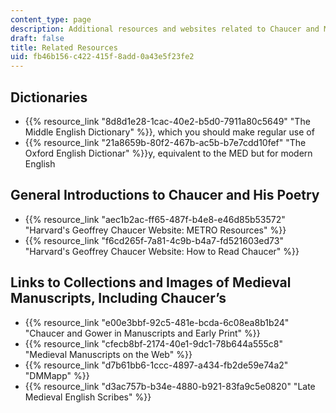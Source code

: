 ```yaml
---
content_type: page
description: Additional resources and websites related to Chaucer and Middle English.
draft: false
title: Related Resources
uid: fb46b156-c422-415f-8add-0a43e5f23fe2
---
```

## Dictionaries

- {{% resource_link "8d8d1e28-1cac-40e2-b5d0-7911a80c5649" "The Middle English Dictionary" %}}, which you should make regular use of
- {{% resource_link "21a8659b-80f2-467b-ac5b-b7e7cdd10fef" "The Oxford English Dictionar" %}}y, equivalent to the MED but for modern English

## General Introductions to Chaucer and His Poetry

- {{% resource_link "aec1b2ac-ff65-487f-b4e8-e46d85b53572" "Harvard's Geoffrey Chaucer Website: METRO Resources" %}}
- {{% resource_link "f6cd265f-7a81-4c9b-b4a7-fd521603ed73" "Harvard's Geoffrey Chaucer Website: How to Read Chaucer" %}}

## Links to Collections and Images of Medieval Manuscripts, Including Chaucer’s

- {{% resource_link "e00e3bbf-92c5-481e-bcda-6c08ea8b1b24" "Chaucer and Gower in Manuscripts and Early Print" %}}
- {{% resource_link "cfecb8bf-2174-40e1-9dc1-78b644a555c8" "Medieval Manuscripts on the Web" %}}
- {{% resource_link "d7b61bb6-1ccc-4897-a434-fb2de59e74a2" "DMMapp" %}}
- {{% resource_link "d3ac757b-b34e-4880-b921-83fa9c5e0820" "Late Medieval English Scribes" %}}